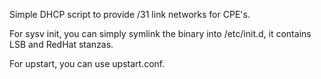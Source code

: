 Simple DHCP script to provide /31 link networks for CPE's.

For sysv init, you can simply symlink the binary into /etc/init.d, it contains LSB and RedHat stanzas.

For upstart, you can use upstart.conf.
